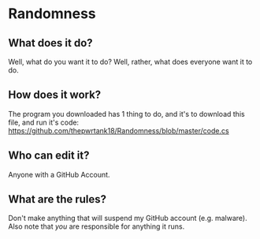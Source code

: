# Randomness

## What does it do?
Well, what do you want it to do? Well, rather, what does everyone want it to do.

## How does it work?
The program you downloaded has 1 thing to do, and it's to download this file, and run it's code: https://github.com/thepwrtank18/Randomness/blob/master/code.cs

## Who can edit it?
Anyone with a GitHub Account.

## What are the rules?
Don't make anything that will suspend my GitHub account (e.g. malware). Also note that *you* are responsible for anything it runs.
